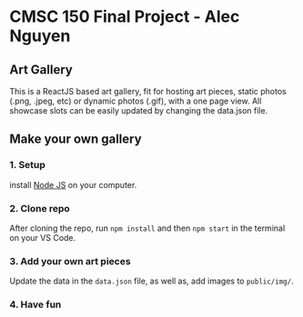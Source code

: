 # CMSC 150 Final Project - Alec Nguyen

## Art Gallery
This is a ReactJS based art gallery, fit for hosting art pieces, static photos (.png, .jpeg, etc) or dynamic photos (.gif), with a one page view. All showcase slots can be easily updated by changing the data.json file.

## Make your own gallery
### 1. Setup
install <a href="https://nodejs.org/">Node JS</a> on your computer. 

### 2. Clone repo
After cloning the repo, run ```npm install``` and then ```npm start``` in the terminal on your VS Code.

### 3. Add your own art pieces
Update the data in the ```data.json``` file, as well as, add images to ```public/img/```.

### 4. Have fun
